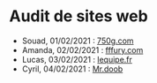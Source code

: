 # Audit de sites web 

- Souad, 01/02/2021 : [750g.com](https://wwww.750g.com)
- Amanda, 02/02/2021 : [fffury.com](https://www.fffury.com)
- Lucas, 03/02/2021 : [lequipe.fr](https://www.lequipe.fr/)
- Cyril, 04/02/2021 : [Mr.doob](https://mrdoob.com/#/92/google_gravity)
